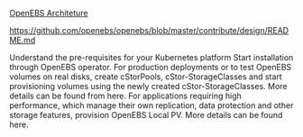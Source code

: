 
[OpenEBS Architeture](https://docs.openebs.io/docs/next/quickstart.html)


https://github.com/openebs/openebs/blob/master/contribute/design/README.md


Understand the pre-requisites for your Kubernetes platform
Start installation through OpenEBS operator.
For production deployments or to test OpenEBS volumes on real disks, create cStorPools, cStor-StorageClasses and start provisioning volumes using the newly created cStor-StorageClasses. More details can be found from here.
For applications requiring high performance, which manage their own replication, data protection and other storage features, provision OpenEBS Local PV. More details can be found here.
